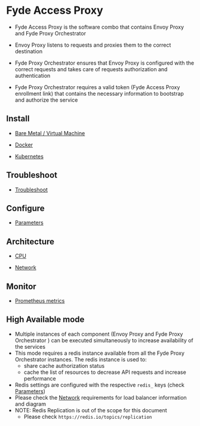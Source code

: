 # Fyde Access Proxy

- Fyde Access Proxy is the software combo that contains Envoy Proxy and Fyde Proxy Orchestrator

- Envoy Proxy listens to requests and proxies them to the correct destination

- Fyde Proxy Orchestrator ensures that Envoy Proxy is configured with the correct requests and takes care of requests authorization and authentication

- Fyde Proxy Orchestrator requires a valid token (Fyde Access Proxy enrollment link) that contains the necessary information to bootstrap and authorize the service

## Install

- [Bare Metal / Virtual Machine](proxy/fyde_proxy_bm_vm.md)

- [Docker](proxy/fyde_proxy_docker.md)

- [Kubernetes](proxy/fyde_proxy_kubernetes.md)

## Troubleshoot

- [Troubleshoot](proxy/fyde_proxy_troubleshoot.md)

## Configure

- [Parameters](proxy/fyde_proxy_parameters.md)

## Architecture

- [CPU](proxy/fyde_proxy_req_cpu.md)

- [Network](proxy/fyde_proxy_req_net.md)

## Monitor

- [Prometheus metrics](proxy/fyde_proxy_prometheus.md)

## High Available mode

- Multiple instances of each component (Envoy Proxy and Fyde Proxy Orchestrator ) can be executed simultaneously to increase availability of the services
- This mode requires a redis instance available from all the Fyde Proxy Orchestrator instances. The redis instance is used to:
  - share cache authorization status
  - cache the list of resources to decrease API requests and increase performance
- Redis settings are configured with the respective `redis_` keys (check [Parameters](proxy/fyde_proxy_parameters.md))
- Please check the [Network](proxy/fyde_proxy_req_net.md) requirements for load balancer information and diagram
- NOTE: Redis Replication is out of the scope for this document
  - Please check `https://redis.io/topics/replication`
